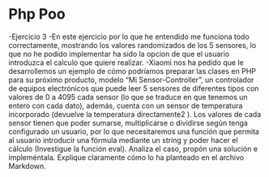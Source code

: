 # Php Poo
-Ejercicio 3
-En este ejercicio por lo que he entendido me funciona todo correctamente, mostrando los valores randomizados de los 5 sensores, lo que no he podido implementar ha sido la opcion de que el usuario introduzca el calculo que quiere realizar.
-Xiaomi nos ha pedido que le desarrollemos un ejemplo de cómo podríamos preparar
las clases en PHP para su próximo producto, modelo “Mi Sensor-Controller”, un
controlador de equipos electrónicos que puede leer 5 sensores de diferentes tipos
con valores de 0 a 4095 cada sensor (lo que se traduce en que tenemos un entero
con cada dato), además, cuenta con un sensor de temperatura incorporado (devuelve
la temperatura directamente2
). Los valores de cada sensor tienen que poder sumarse,
multiplicarse o dividirse según tenga configurado un usuario, por lo que
necesitaremos una función que permita al usuario introducir una fórmula mediante
un string y poder hacer el cálculo (Investigue la función eval).
Analiza el caso, propón una solución e impleméntala. Explique claramente cómo lo ha
planteado en el archivo Markdown.
